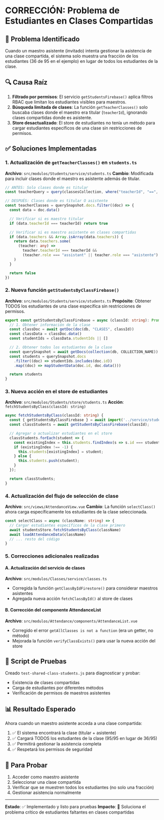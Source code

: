 # CORRECCIÓN: Problema de Estudiantes en Clases Compartidas

## 🐛 Problema Identificado

Cuando un maestro asistente (invitado) intenta gestionar la asistencia de una clase compartida, el sistema solo muestra una fracción de los estudiantes (36 de 95 en el ejemplo) en lugar de todos los estudiantes de la clase.

## 🔍 Causa Raíz

1. **Filtrado por permisos**: El servicio `getStudentsFirebase()` aplica filtros RBAC que limitan los estudiantes visibles para maestros.
2. **Búsqueda limitada de clases**: La función `getTeacherClasses()` solo buscaba clases donde el maestro era titular (`teacherId`), ignorando clases compartidas donde es asistente.
3. **Store desactualizado**: El store de estudiantes no tenía un método para cargar estudiantes específicos de una clase sin restricciones de permisos.

## ✅ Soluciones Implementadas

### 1. Actualización de `getTeacherClasses()` en `students.ts`

**Archivo**: `src/modulos/Students/service/students.ts`
**Cambio**: Modificada para incluir clases donde el maestro es asistente además de titular.

```typescript
// ANTES: Solo clases donde es titular
const teacherQuery = query(classesCollection, where("teacherId", "==", teacherId))

// DESPUÉS: Clases donde es titular O asistente
const teacherClasses = querySnapshot.docs.filter((doc) => {
  const data = doc.data()

  // Verificar si es maestro titular
  if (data.teacherId === teacherId) return true

  // Verificar si es maestro asistente en clases compartidas
  if (data.teachers && Array.isArray(data.teachers)) {
    return data.teachers.some(
      (teacher: any) =>
        teacher.teacherId === teacherId &&
        (teacher.role === "assistant" || teacher.role === "asistente")
    )
  }

  return false
})
```

### 2. Nueva función `getStudentsByClassFirebase()`

**Archivo**: `src/modulos/Students/service/students.ts`
**Propósito**: Obtener TODOS los estudiantes de una clase específica sin restricciones de permisos.

```typescript
export const getStudentsByClassFirebase = async (classId: string): Promise<Student[]> => {
  // 1. Obtener información de la clase
  const classDoc = await getDoc(doc(db, "CLASES", classId))
  const classData = classDoc.data()
  const studentIds = classData.studentIds || []

  // 2. Obtener todos los estudiantes de la clase
  const querySnapshot = await getDocs(collection(db, COLLECTION_NAME))
  const students = querySnapshot.docs
    .filter((doc) => studentIds.includes(doc.id))
    .map((doc) => mapStudentData(doc.id, doc.data()))

  return students
}
```

### 3. Nueva acción en el store de estudiantes

**Archivo**: `src/modulos/Students/store/students.ts`
**Acción**: `fetchStudentsByClass(classId: string)`

```typescript
async fetchStudentsByClass(classId: string) {
  const { getStudentsByClassFirebase } = await import('../service/students');
  const classStudents = await getStudentsByClassFirebase(classId);

  // Agregar o actualizar estudiantes en el store
  classStudents.forEach(student => {
    const existingIndex = this.students.findIndex(s => s.id === student.id);
    if (existingIndex !== -1) {
      this.students[existingIndex] = student;
    } else {
      this.students.push(student);
    }
  });

  return classStudents;
}
```

### 4. Actualización del flujo de selección de clase

**Archivo**: `src/views/AttendanceView.vue`
**Cambio**: La función `selectClass()` ahora carga específicamente los estudiantes de la clase seleccionada.

```typescript
const selectClass = async (className: string) => {
  // Cargar estudiantes específicos de la clase primero
  await studentsStore.fetchStudentsByClass(className)
  await loadAttendanceData(className)
  // ... resto del código
}
```

### 5. Correcciones adicionales realizadas

#### A. Actualización del servicio de clases

**Archivo**: `src/modulos/Classes/service/classes.ts`

- Corregida la función `getClassByIdFirestore()` para considerar maestros asistentes
- Agregada nueva acción `fetchClassById()` al store de clases

#### B. Corrección del componente AttendanceList

**Archivo**: `src/modulos/Attendance/components/AttendanceList.vue`

- Corregido el error `getAllClasses is not a function` (era un getter, no método)
- Mejorada la función `verifyClassExists()` para usar la nueva acción del store

## 🧪 Script de Pruebas

Creado `test-shared-class-students.js` para diagnosticar y probar:

- Existencia de clases compartidas
- Carga de estudiantes por diferentes métodos
- Verificación de permisos de maestros asistentes

## 📊 Resultado Esperado

Ahora cuando un maestro asistente acceda a una clase compartida:

1. ✅ El sistema encontrará la clase (titular + asistente)
2. ✅ Cargará TODOS los estudiantes de la clase (95/95 en lugar de 36/95)
3. ✅ Permitirá gestionar la asistencia completa
4. ✅ Respetará los permisos de seguridad

## 🔧 Para Probar

1. Acceder como maestro asistente
2. Seleccionar una clase compartida
3. Verificar que se muestren todos los estudiantes (no solo una fracción)
4. Gestionar asistencia normalmente

---

**Estado**: ✅ Implementado y listo para pruebas
**Impacto**: 🎯 Soluciona el problema crítico de estudiantes faltantes en clases compartidas
